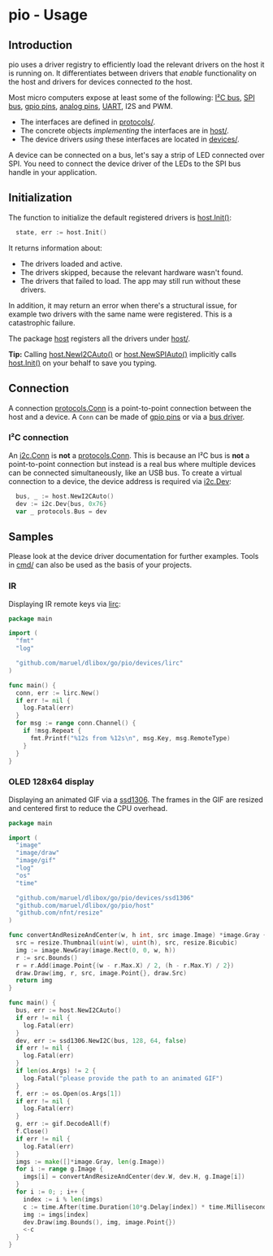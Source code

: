 # pio - Usage


## Introduction

pio uses a driver registry to efficiently load the relevant drivers on the host
it is running on. It differentiates between drivers that _enable_ functionality
on the host and drivers for devices connected _to_ the host.

Most micro computers expose at least some of the following:
[I²C bus](https://godoc.org/github.com/maruel/dlibox/go/pio/protocols/i2c#Conn),
[SPI bus](https://godoc.org/github.com/maruel/dlibox/go/pio/protocols/spi#Conn),
[gpio
pins](https://godoc.org/github.com/maruel/dlibox/go/pio/protocols/gpio#PinIO),
[analog
pins](https://godoc.org/github.com/maruel/dlibox/go/pio/protocols/analog),
[UART](https://godoc.org/github.com/maruel/dlibox/go/pio/protocols/uart), I2S
and PWM.

* The interfaces are defined in [protocols/](protocols/).
* The concrete objects _implementing_ the interfaces are in [host/](host/).
* The device drivers _using_ these interfaces are located in
  [devices/](devices/).

A device can be connected on a bus, let's say a strip of LED connected over SPI.
You need to connect the device driver of the LEDs to the SPI bus handle in your
application.


## Initialization

The function to initialize the default registered drivers is
[host.Init()](https://godoc.org/github.com/maruel/dlibox/go/pio/host#Init):

```go
  state, err := host.Init()
```

It returns information about:

* The drivers loaded and active.
* The drivers skipped, because the relevant hardware wasn't found.
* The drivers that failed to load. The app may still run without these drivers.

In addition, it may return an error when there's a structural issue, for example
two drivers with the same name were registered. This is a catastrophic failure.

The package [host](https://godoc.org/github.com/maruel/dlibox/go/pio/host)
registers all the drivers under [host/](host/).

**Tip:** Calling
[host.NewI2CAuto()](https://godoc.org/github.com/maruel/dlibox/go/pio/host#example-NewI2CAuto)
or
[host.NewSPIAuto()](https://godoc.org/github.com/maruel/dlibox/go/pio/host#NewSPIAuto)
implicitly calls
[host.Init()](https://godoc.org/github.com/maruel/dlibox/go/pio/host#Init) on
your behalf to save you typing.


## Connection

A connection
[protocols.Conn](https://godoc.org/github.com/maruel/dlibox/go/pio/protocols#Conn)
is a point-to-point connection between the host and a device. A `Conn` can be
made of [gpio
pins](https://godoc.org/github.com/maruel/dlibox/go/pio/protocols/gpio#PinIO) or
via a [bus driver](https://godoc.org/github.com/maruel/dlibox/go/pio/host).


### I²C connection

An
[i2c.Conn](https://godoc.org/github.com/maruel/dlibox/go/pio/protocols/i2c#Conn)
is **not** a
[protocols.Conn](https://godoc.org/github.com/maruel/dlibox/go/pio/protocols#Conn).
This is because an I²C bus is **not** a point-to-point connection but instead is
a real bus where multiple devices can be connected simultaneously, like an USB
bus. To create a virtual connection to a device, the device address is required
via
[i2c.Dev](https://godoc.org/github.com/maruel/dlibox/go/pio/protocols/i2c#Dev):

```go
  bus, _ := host.NewI2CAuto()
  dev := i2c.Dev{bus, 0x76}
  var _ protocols.Bus = dev
```


## Samples

Please look at the device driver documentation for further examples. Tools in
[cmd/](cmd/) can also be used as the basis of your projects.


### IR

Displaying IR remote keys via [lirc](http://www.lirc.org/):

```go
package main

import (
  "fmt"
  "log"

  "github.com/maruel/dlibox/go/pio/devices/lirc"
)

func main() {
  conn, err := lirc.New()
  if err != nil {
    log.Fatal(err)
  }
  for msg := range conn.Channel() {
    if !msg.Repeat {
      fmt.Printf("%12s from %12s\n", msg.Key, msg.RemoteType)
    }
  }
}
```


### OLED 128x64 display

Displaying an animated GIF via a
[ssd1306](https://godoc.org/github.com/maruel/dlibox/go/pio/devices/ssd1306).
The frames in the GIF are resized and centered first to reduce the CPU
overhead.

```go
package main

import (
  "image"
  "image/draw"
  "image/gif"
  "log"
  "os"
  "time"

  "github.com/maruel/dlibox/go/pio/devices/ssd1306"
  "github.com/maruel/dlibox/go/pio/host"
  "github.com/nfnt/resize"
)

func convertAndResizeAndCenter(w, h int, src image.Image) *image.Gray {
  src = resize.Thumbnail(uint(w), uint(h), src, resize.Bicubic)
  img := image.NewGray(image.Rect(0, 0, w, h))
  r := src.Bounds()
  r = r.Add(image.Point{(w - r.Max.X) / 2, (h - r.Max.Y) / 2})
  draw.Draw(img, r, src, image.Point{}, draw.Src)
  return img
}

func main() {
  bus, err := host.NewI2CAuto()
  if err != nil {
    log.Fatal(err)
  }
  dev, err := ssd1306.NewI2C(bus, 128, 64, false)
  if err != nil {
    log.Fatal(err)
  }
  if len(os.Args) != 2 {
    log.Fatal("please provide the path to an animated GIF")
  }
  f, err := os.Open(os.Args[1])
  if err != nil {
    log.Fatal(err)
  }
  g, err := gif.DecodeAll(f)
  f.Close()
  if err != nil {
    log.Fatal(err)
  }
  imgs := make([]*image.Gray, len(g.Image))
  for i := range g.Image {
    imgs[i] = convertAndResizeAndCenter(dev.W, dev.H, g.Image[i])
  }
  for i := 0; ; i++ {
    index := i % len(imgs)
    c := time.After(time.Duration(10*g.Delay[index]) * time.Millisecond)
    img := imgs[index]
    dev.Draw(img.Bounds(), img, image.Point{})
    <-c
  }
}
```
